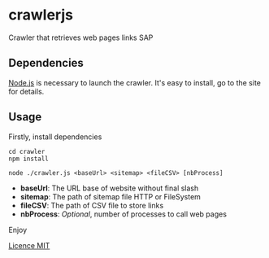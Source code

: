 # crawlerjs
Crawler that retrieves web pages links SAP

## Dependencies
[Node.js](http://nodejs.org/) is necessary to launch the crawler. It's easy to install, go to the site for details.

## Usage

Firstly, install dependencies
```
cd crawler
npm install
```

```
node ./crawler.js <baseUrl> <sitemap> <fileCSV> [nbProcess]
```

* **baseUrl**: The URL base of website without final slash
* **sitemap**: The path of sitemap file HTTP or FileSystem
* **fileCSV**: The path of CSV file to store links
* **nbProcess**: _Optional_, number of processes to call web pages

Enjoy

[Licence MIT](https://raw.githubusercontent.com/Azema/crawlerjs/master/LICENSE)
